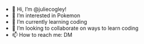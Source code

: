 - 👋 Hi, I’m @juliecogley!
- 👀 I’m interested in Pokemon
- 🌱 I’m currently learning coding
- 💞️ I’m looking to collaborate on ways to learn coding
- 📫 How to reach me: DM

<!---
juliecogley/juliecogley is a ✨ special ✨ repository because its `README.md` (this file) appears on your GitHub profile.
You can click the Preview link to take a look at your changes.
--->
